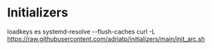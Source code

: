# Initializers

loadkeys es
systemd-resolve --flush-caches
curl -L https://raw.githubusercontent.com/adriatp/initializers/main/init_arc.sh